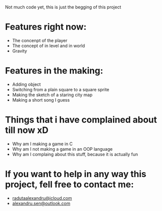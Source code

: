 Not much code yet, this is just the begging of this project

# Features right now:
- The concenpt of the player
- The concept of in level and in world
- Gravity

# Features in the making:
- Adding object
- Switching from a plain square to a square sprite
- Making the sketch of a staring city map
- Making a short song I guess

# Things that i have complained about till now xD
- Why am I making a game in C
- Why am I not making a game in an OOP language
- Why am I complaing about this stuff, because it is actually fun

# If you want to help in any way this project, fell free to contact me:
- radutaalexandru@icloud.com
- alexandru.sen@outlook.com